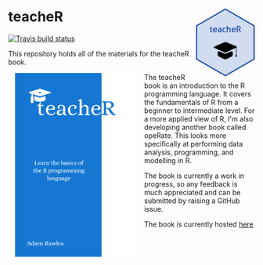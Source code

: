 
# teacheR <a href='http://teacher.arawles.co.uk'><img src='logo.png' align="right" height="139" /></a>

[![Travis build
status](https://travis-ci.org/ARawles/teacheR.svg?branch=master)](https://travis-ci.org/ARawles/teacheR)

This repository holds all of the materials for the teacheR book.

<img src="cover.png" width="250" height="375" alt="Cover image" align="left" style="margin: 0 1em 0 1em" />

The teacheR book is an introduction to the R programming language. It covers the fundamentals of R from a beginner to intermediate level. For a more applied view of R, I'm also developing another book called opeRate. This looks more specifically at performing data analysis, programming, and modelling in R.

The book is currently a work in progress, so any feedback is much appreciated and can be submitted by raising a GitHub issue.

The book is currently hosted [here](http://teacher.arawles.co.uk)
